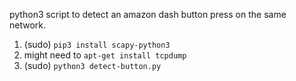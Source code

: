 python3 script to detect an amazon dash button press on the same network.

1. (sudo) `pip3 install scapy-python3`
2. might need to `apt-get install tcpdump`
3. (sudo) `python3 detect-button.py` 
